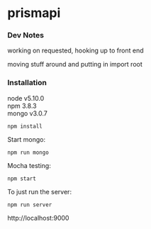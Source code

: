 # prismapi

### Dev Notes

working on requested, hooking up to front end

moving stuff around and putting in import root

### Installation

node v5.10.0<br />
npm 3.8.3<br />
mongo v3.0.7<br />

```
npm install
```

Start mongo:
```
npm run mongo
```

Mocha testing:
```
npm start
```

To just run the server:
```
npm run server
```

http://localhost:9000

